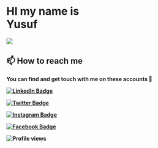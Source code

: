 <!-- Hi -->
<!-- ![](https://github-readme-stats.vercel.app/api?username=akroms&show_icons=true&count_private=true) -->
# HI my name is <br> <b>Yusuf<b>

![](https://readme-typing-svg.herokuapp.com?font=Montserrat&color=coral&lines=I'm+a+Fullstack+Developer;Creative+IT+Specialist;)

## 📫 How to reach me

You can find and get touch with me on these accounts 👀

[![LinkedIn Badge](https://img.shields.io/badge/Yusuf-follow%20on%20linkedin-blue?style=for-the-badge&logo=linkedin)](https://www.linkedin.com/in/yusufbek-orzibekov-aba5021a7/)

[![Twitter Badge](https://img.shields.io/badge/Yusuf-follow%20on%20twitter-blue?style=for-the-badge&logo=twitter)](https://twitter.com/yusuf_orzibekov)
  
[![Instagram Badge](https://www.instagram.com/yusuf_orzibekov//badge/Yusuf-follow%20on%20twitter-blue?style=for-the-badge&logo=instagram)](https://www.instagram.com/yusuf_orzibekov/)
  
[![Facebook Badge](https://www.instagram.com/yusuf_orzibekov//badge/Yusuf-follow%20on%20twitter-blue?style=for-the-badge&logo=facebook)](https://www.facebook.com/YusufbekOrzibekov/)  

![Profile views](https://gpvc.arturio.dev/yusuforzibekov)
